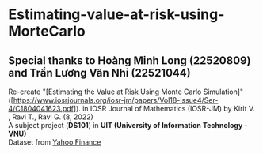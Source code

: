 # Estimating-value-at-risk-using-MorteCarlo
## Special thanks to Hoàng Minh Long (22520809) and Trần Lương Vân Nhi (22521044)
Re-create "[Estimating the Value at Risk Using Monte Carlo Simulation]"([https://www.iosrjournals.org/iosr-jm/papers/Vol18-issue4/Ser-4/C1804041623.pdf]). in IOSR Journal of Mathematics (IOSR-JM) by Kirit V. , Ravi T., Ravi G. (8, 2022)  
A subject project (**DS101**) in **UIT (University of Information Technology - VNU)**  
Dataset from [Yahoo Finance]([https://finance.yahoo.com/])
